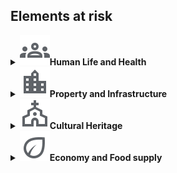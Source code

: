 <h2>Elements at risk</h2>
<details>
<summary><img src="./icons/human.svg"><space><b>Human Life and Health</b></summary>
Advanced technologies combining machine learning, satellite data, and remote sensing can generate actionable tools for urban resilience to monitor, predict, and mitigate health risks. 
	<ul>
		<li>Quantifying and evaluating the heat-stress hazard variability<br>
	This project aims at developing a daily mean temperature map across a region at a fine spatial scale of 100 × 100 m, using machine learning algorithms that combine remote sensing (satellite) data on temperature with urbanisation and monitor station data<br>
		Tuscany use case: [UNIFI_Heat_Tuscany](UNIFI_Heat_Tuscany)<br>
<span style="color:blue"> Francesco Sera UNIFI </span></li>
		<li>Estimating air pollution concentration in urban areas<br>
This project aims at providing cities with the tools to predict and mitigate the health impacts of air pollution, ultimately enhancing overall urban resilience. This research explores the use of satellite data to create a digital twin of cities, offering real-time air quality monitoring and linking pollution levels to specific health outcomes. The internediate product is an estimator of air pollution concentration using machine learning, XAI, and remote sensing and fine-grained weather reanalysis data. <br>
		<ul>
				<li> Academic Impact: Advances in decadal climate predictability and the performance of regional climate models.</li>
				<li> Economic Impact: Healthcare cost saving and identification of hotspots of neurodegenerative and oncologic diseases. Increased life expectancy and quality of life. Avoided cost from prevented environmental degradation. ​</li>
				<li>Social Impact: Addressing UN SDG 3.9 (By 2030, substantially reduce the number of deaths and illnesses from hazardous chemicals and air, water, and soil pollution and contamination) and 11.6 (Reduce the adverse per capita environmental impact of cities, including by paying special attention to air quality).​</li>
   		</ul>			
	Apulia use case: [Air pollution monitoring](Air pollution monitoring)<br>
	<span style="color:blue"> Roberto Bellotti UNIBA </span></li>
    </ul>

</details>

<details>
<summary><img src="./icons/building.svg"><space><b>Property and Infrastructure</b></summary>
<b>Buildings (residential, commercial and industrial)</b>
	<ul>
		<li> Assessing building damage<br>
		<span style="color:blue"> ENEA </span></li>
		<li> Extracting key features of buildings from satellite data<br>
		Through deep learning techniques, satellite data can leveraged to extract key features of buildings, including their size, shape, function, and spatial distribution. This enables high-precision assessments of urban structures, supporting a range of applications from urban planning and development to disaster response and energy management. By automating the feature extraction process, the integration of deep learning reduces the time and cost associated with manual mapping, making it possible to analyze large, complex datasets in near real-time.<br>
[Feature extraction from satellite images](Feature extraction from satellite images)<br>
		<span style="color:blue"> Roberto Bellotti UNIBA </span></li>
		<li>Monitoring subsidence or uplifting of coastal shores<br>
	This project proposes a workflow that effectively outlines the presence of both subsidence and uplifting. These phenomena deserve continuous monitoring, both for environmental and infrastructural purposes. Using persistent interferometry collected from satellites and clustering algorithms we highlight the presence of homogeneous patterns using an  hypothesis testing procedure to evaluate and establish the presence of significant local spatial correlations (the LISA method). The designed workflow ensures the retrieval of homogeneous clusters and a reliable anomaly detection. ​<br>
Sibari (CS) and Metaponto (MT) use case: [Coastal cliffs monitoring](Coastal cliffs monitoring)<br>
	<span style="color:blue"> Roberto Bellotti UNIBA </span></li>

   </ul></li>
<b> Roads, bridges and transportation systems</b>
	<ul>
		<li>Classifying bridges<br>
		[BridgesClassification](BridgesClassification)<br>
		<span style="color:blue">ENEA </span></li>
		<li>Monitoring bridges<br>Bridge monitoring using sensor data to predict and prevent potential structural failures in key infrastructure. [StrSalus](StrSalus) <br>
		<span style="color:blue">ENEA</span> </li>
     </ul>
<b> Utilities </b>
	<ul> 
		<li>Water supply systems<br>
		Assessing how water supply systems respond to earthquakes and other natural disasters, ensuring continuous supply in times of crisis. <br>[QuakeSimFlow](QuakeSimFlow) <br> <span style="color:blue"> ENEA</span> </li>  
		<li>Power distribution networks<br>
 		Simulating the repair sequence for large-scale electrical grids, helping Distribution System Operators (DSOs) restore service after failures. This tool optimizes the repair process
using mathematical models for parallel scheduling. <br>[recsim](recsim) <br> 
<span style="color:blue"> ENEA</span> </li>
		The project focuses on the resilience of the Italian National Transmission Grid (NTG) managed by TERNA under climate change scenarios. It aims to analyze geotechnical hazards, such as landslides and volumetric collapses, and meteo-climatic extremes, including cyclones and intense rainfall events, that could affect the NTG over the next two to three decades. 
		<ul><li>Academic Impact: Advances in decadal climate predictability and the performance of regional climate models. </li>

<li>Economic Impact: Optimized climate adaptation investments for critical infrastructure. </li>

<li>Social Impact: Secured energy supply for vulnerable communities facing extreme climatic events. </li>
</ul>
		<span style="color:blue">ENEA, Loredana Bellantuono UNIBA </span></li>
     </ul>
<b>Transportation Networks</b> <br>
Creating high-resolution models, assessing roads vulnerabilities, and developing strategies to fortify infrastructure against environmental hazards.
			<ul><li> This project develops numerical models that simulate traffic congestion and evacuation scenarios on road networks. It uses advanced algorithms (like Chebyshev polynomials) to predict and manage traffic flow during emergencies, improving evacuation efficiency in urban areas. [Transmission Condition for Evacuation](Transmission Condition for Evacuation)<br>
		<span style="color:blue">Sabrina Francesca Pellegrino POLIBA<span></li>
	     	<li>The overarching objective of this analysis is to deepen our understanding of the road network's resilience amidst various challenges and to devise pragmatic strategies for fortifying its strength and durability. Through meticulous examination and analysis, this study endeavors to contribute to the enhancement of Italy's critical infrastructures, ensuring their capacity to withstand and recover from adversities effectively. It focuses on the national road network in relation to environmental hazards, accounting for the mobility flux between Italian cities. The project includes constructing a high-resolution road network, associating municipalities with the nearest road nodes, and transforming the network into a weighted graph based on ISTAT mobility matrix values. <br>Apulia use case: [Roads Network Resilience](Roads Network Resilience)<br>
		<span style="color:blue"> Loredana Bellantuono UNIBA</span></li>
</ul>
<b>Critical Infrastructures</b><br>	
Critical infrastructures are the backbone of modern society, supporting everything from daily necessities to advanced technologies. Ensuring the resilience of these systems is vital for maintaining public safety, economic stability, and national security. Disruptions to critical infrastructures—such as power grids, transportation networks, or water supply systems—can have far-reaching consequences. Key infrastructure sectors include Transportation Networks (roads, bridges, railways, airports, and ports that enable the movement of goods and people), Power Distribution Networks (Energy grids and power plants that supply electricity), Water Supply Systems (Water distribution and wastewater treatment facilities).

<ul>
	<li>The Multi-Hazard Model integrates Geographic Information Systems (GIS) and Multi-Criteria Evaluation (MCE) techniques to assess the risk to critical infrastructures across Italy, focusing on sectors like transportation, gas, and electric power[Multi_hazards_CI](Multi_hazards_CI) <br>
<span style="color:blue"> ENEA</span></li>
	<li>Using web data to track disruptions in critical infrastructure services, providing real-time insights on infrastructure status<br>
Use case in Southern Italy: [ObserbotCI](ObserbotCI) <br>
	<span style="color:blue">ENEA </span></li>
	<li>Real-time field data collection and analysis, assessment of critical systems. [YouExpertTemplate](YouExpertTemplate) <br>
<span style="color:blue">ENEA </span></li>
</ul>

</details>

<details>
<summary><img src="./icons/church.svg"><space><b>Cultural Heritage</b></summary>
	The preservation of historical heritage is a key aspect ... Advanced techniques like sensor data mining and machine learning can be used to monitor and maintain the structural integrity of historical buildings and infrastructure. By analyzing historical monitoring data, these technologies can predict the structural behavior of a critical historical building, ensuring its long-term stability. 
<br>
Brunelleschi Dome use case: [CUPOLA](CUPOLA)<br> 	<span style="color:blue">Fiammetta Menchetti UNIFI </span></li>
   
</details>


<details>
<summary><img src="./icons/crop.svg"><space><b>Economy and Food supply</b></summary>
	<b>Damage of the agricultural industry </b><br>
		The sustainable management of land use plays a significant role in urban planning, influencing how land is allocated for residential, commercial, industrial, and recreational purposes. 

<ul><li>Researchers are exploring the use of AI to develop automated pipelines for land-use classification, with applications ranging from precision agriculture (e.g., monitoring crop health, such as olives and grapes) to addressing environmental issues like desertification and urbanization. AI-powered tools are being developed to monitor land-use patterns and predict their environmental impacts, helping to guide sustainable development practices.  <br>BAT province use case: [Sustainable Farming](Sustainable Farming) <br>
<span style="color:blue">Roberto Bellotti UNIBA </span></li>
		<li>Abruzzo use case: [DICEAA_UNIVAQ_Crop_vs_Climatic_analysis_Abruzzo](DICEAA_UNIVAQ_Crop_vs_Climatic_analysis_Abruzzo)  [PPT](https://unibari.sharepoint.com/:p:/s/CN-HPCspoke5/EYO-LxxZYR1NiXiSfOINx3UBmsbHz7CqXQOcKwz-jhslvQ?e=tOAKIF)
<span style="color:blue"> <br>Vincenzo Guerriero, Anna Rita Scorzini, Marco Tallini UNIVAQ </span></li>
	</ul>
</details>

<!---
 <summary><b>Environment</b><img src="./icons/crop.svg"></summary> <b>Damage to ecosystems (forests, wetlands, oceans)</b><br>
 <b>Pollution and contamination of water, air, soil</b><br>
<b>Habitat destruction for wildlife</b>
-->



   
  

